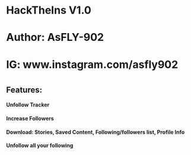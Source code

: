 # HackTheIns V1.0

<h1>Author: AsFLY-902</h1>
<h1>IG: www.instagram.com/asfly902<h1>
<h2>Features:</h2>
 <h4>Unfollow Tracker</h4>
 <h4>Increase Followers</h4>
<h4>Download: Stories, Saved Content, Following/followers list, Profile Info</h4>
<h4>Unfollow all your following</h4>
